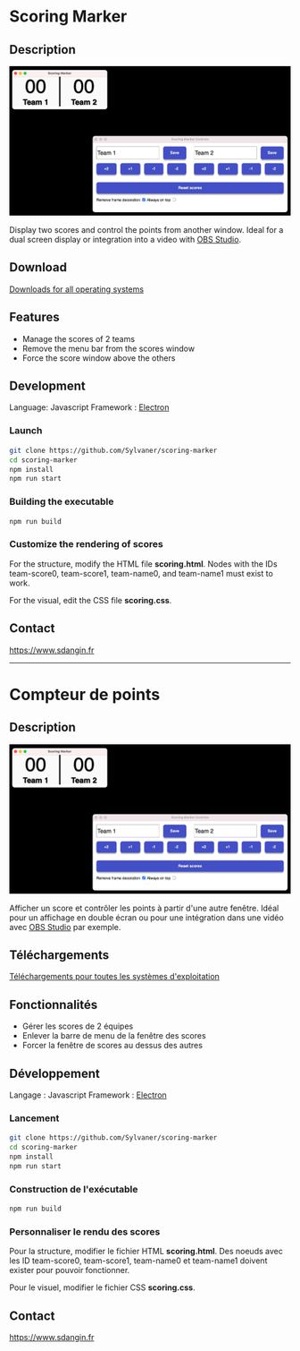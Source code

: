 # Scoring Marker

## Description

![screenshot](assets/screenshot.png)

Display two scores and control the points from another window.
Ideal for a dual screen display or integration into a video with [OBS Studio](https://obsproject.com/).

## Download

[Downloads for all operating systems](https://github.com/Sylvaner/scoring-marker/releases)

## Features

* Manage the scores of 2 teams
* Remove the menu bar from the scores window
* Force the score window above the others

## Development

Language: Javascript
Framework : [Electron](https://www.electronjs.org/)

### Launch

```bash
git clone https://github.com/Sylvaner/scoring-marker
cd scoring-marker
npm install
npm run start
```

### Building the executable

```bash
npm run build
```

### Customize the rendering of scores

For the structure, modify the HTML file __scoring.html__. Nodes with the IDs team-score0, team-score1, team-name0, and team-name1 must exist to work.

For the visual, edit the CSS file __scoring.css__.

## Contact

https://www.sdangin.fr

---

# Compteur de points

## Description

![screenshot](assets/screenshot.png)

Afficher un score et contrôler les points à partir d'une autre fenêtre.
Idéal pour un affichage en double écran ou pour une intégration dans une vidéo avec [OBS Studio](https://obsproject.com/) par exemple.

## Téléchargements

[Téléchargements pour toutes les systèmes d'exploitation](https://github.com/Sylvaner/scoring-marker/releases)

## Fonctionnalités

* Gérer les scores de 2 équipes
* Enlever la barre de menu de la fenêtre des scores
* Forcer la fenêtre de scores au dessus des autres

## Développement

Langage : Javascript
Framework : [Electron](https://www.electronjs.org/)

### Lancement

```bash
git clone https://github.com/Sylvaner/scoring-marker
cd scoring-marker
npm install
npm run start
```

### Construction de l'exécutable

```bash
npm run build
```

### Personnaliser le rendu des scores

Pour la structure, modifier le fichier HTML __scoring.html__. Des noeuds avec les ID team-score0, team-score1, team-name0 et team-name1 doivent exister pour pouvoir fonctionner.

Pour le visuel, modifier le fichier CSS __scoring.css__.

## Contact

https://www.sdangin.fr